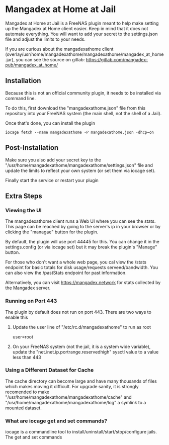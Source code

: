 # Mangadex at Home at Jail

Mangadex at Home at Jail is a FreeNAS plugin meant to help make setting up the Mangadex at Home client easier. Keep in mind that it does not automate everything. You will want to add your secret to the settings.json file and adjust the limits to your needs.

If you are curious about the mangadexathome client (overlay/usr/home/mangadexathome/mangadexathome/mangadex_at_home.jar), you can see the source on gitlab: https://gitlab.com/mangadex-pub/mangadex_at_home/

## Installation

Because this is not an official community plugin, it needs to be installed via command line.

To do this, first download the "mangadexathome.json" file from this repository into your FreeNAS system (the main shell, not the shell of a Jail).

Once that's done, you can install the plugin

    iocage fetch --name mangadexathome -P mangadexathome.json -dhcp=on

## Post-Installation

Make sure you also add your secret key to the "/usr/home/mangadexathome/mangadexathome/settings.json" file and update the limits to reflect your own system (or set them via iocage set).

Finally start the service or restart your plugin

## Extra Steps


### Viewing the UI

The mangadexathome client runs a Web UI where you can see the stats. This page can be reached by going to the server's ip in your browser or by clicking the "managae" button for the plugin.

By default, the plugin will use port 44445 for this. You can change it in the settings.config (or via iocage set) but it may break the plugin's "Manage" button.

For those who don't want a whole web page, you cal view the /stats endpoint for basic totals for disk usage/requests serveed/bandwidth. You can also view the /pastStats endpoint for past information.

Alternatively, you can visit https://mangadex.network for stats collected by the Mangadex server.

### Running on Port 443

The plugin by default does not run on port 443. There are two ways to enable this

1. Update the user line of "/etc/rc.d/mangadexathome" to run as root

    user=root

2. On your FreeNAS system (not the jail, it is a system wide variable), update the "net.inet.ip.portrange.reservedhigh" sysctl value to a value less than 443

### Using a Different Dataset for Cache

The cache directory can become large and have many thousands of files which makes moving it difficult. For upgrade sanity, it is strongly recomended to make "/usr/home/mangadexathome/mangadexathome/cache" and "/usr/home/mangadexathome/mangadexathome/log" a symlink to a mounted dataset.

### What are iocage get and set commands?

iocage is a commandline tool to install/uninstall/start/stop/configure jails. The get and set commands 

